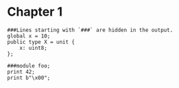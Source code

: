 # Chapter 1

```spicy
###Lines starting with `###` are hidden in the output.
global x = 10;
public type X = unit {
    x: uint8;
};
```

```spicy,run
###module foo;
print 42;
print b"\x00";
```
